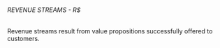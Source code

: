 ###### REVENUE STREAMS - R$
Revenue streams result from value propositions successfully offered to customers.
